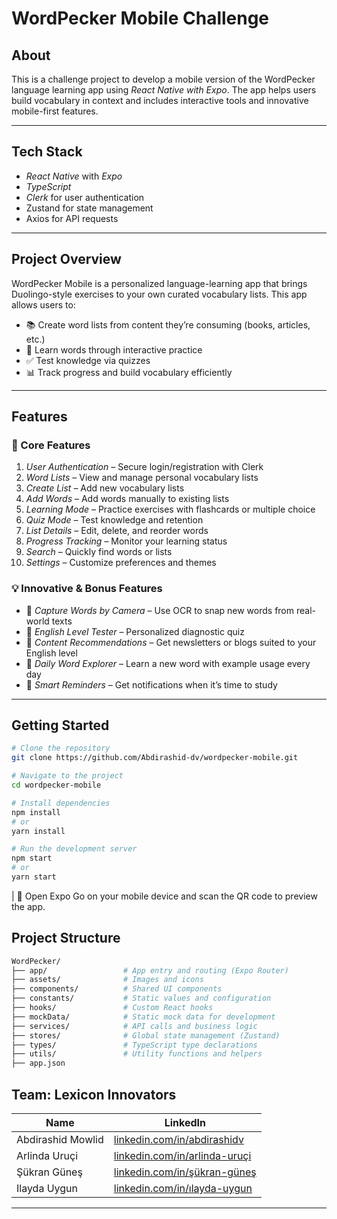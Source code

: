 # WordPecker Mobile Challenge

## About

This is a challenge project to develop a mobile version of the WordPecker language learning app using *React Native with Expo*. The app helps users build vocabulary in context and includes interactive tools and innovative mobile-first features.

---

## Tech Stack

* *React Native* with *Expo*
* *TypeScript*
* *Clerk* for user authentication
* Zustand for state management
* Axios for API requests

---

## Project Overview

WordPecker Mobile is a personalized language-learning app that brings Duolingo-style exercises to your own curated vocabulary lists. This app allows users to:

* 📚 Create word lists from content they’re consuming (books, articles, etc.)
* 🧠 Learn words through interactive practice
* ✅ Test knowledge via quizzes
* 📊 Track progress and build vocabulary efficiently

---

## Features

### 🔑 Core Features

1. *User Authentication* – Secure login/registration with Clerk  
2. *Word Lists* – View and manage personal vocabulary lists  
3. *Create List* – Add new vocabulary lists  
4. *Add Words* – Add words manually to existing lists  
5. *Learning Mode* – Practice exercises with flashcards or multiple choice  
6. *Quiz Mode* – Test knowledge and retention  
7. *List Details* – Edit, delete, and reorder words  
8. *Progress Tracking* – Monitor your learning status  
9. *Search* – Quickly find words or lists  
10. *Settings* – Customize preferences and themes  

### 💡 Innovative & Bonus Features

* 📸 *Capture Words by Camera* – Use OCR to snap new words from real-world texts  
* 🧠 *English Level Tester* – Personalized diagnostic quiz  
* 📰 *Content Recommendations* – Get newsletters or blogs suited to your English level  
* 🧭 *Daily Word Explorer* – Learn a new word with example usage every day  
* 🔔 *Smart Reminders* – Get notifications when it’s time to study  

---

## Getting Started

```bash
# Clone the repository
git clone https://github.com/Abdirashid-dv/wordpecker-mobile.git

# Navigate to the project
cd wordpecker-mobile

# Install dependencies
npm install
# or
yarn install

# Run the development server
npm start
# or
yarn start
```

| 📱 Open Expo Go on your mobile device and scan the QR code to preview the app.


## Project Structure

```bash
WordPecker/
├── app/                 # App entry and routing (Expo Router)
├── assets/              # Images and icons
├── components/          # Shared UI components
├── constants/           # Static values and configuration
├── hooks/               # Custom React hooks
├── mockData/            # Static mock data for development
├── services/            # API calls and business logic
├── stores/              # Global state management (Zustand)
├── types/               # TypeScript type declarations
├── utils/               # Utility functions and helpers
├── app.json
```


## Team: Lexicon Innovators

| Name              | LinkedIn                                                  |
|-------------------|-----------------------------------------------------------|
| Abdirashid Mowlid | [linkedin.com/in/abdirashidv](https://www.linkedin.com/in/abdirashidv/) |
| Arlinda Uruçi     | [linkedin.com/in/arlinda-uruçi](https://www.linkedin.com/in/arlinda-uru%C3%A7i-27900632b/)   |
| Şükran Güneş      | [linkedin.com/in/şükran-güneş](https://www.linkedin.com/in/%C5%9F%C3%BCkran-g%C3%BCne%C5%9F-713614254/) |
| Ilayda Uygun     | [linkedin.com/in/ılayda-uygun](https://www.linkedin.com/in/ilayda-uygun-2961a4253/) |

---
